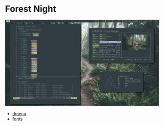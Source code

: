 # Forest Night

![Dotfile pic](./Wal/dotfile-pic.png)

- [ dmenu ](https://github.com/149311CB/dwm-software)
- [ fonts ](https://github.com/149311CB/fonts)
